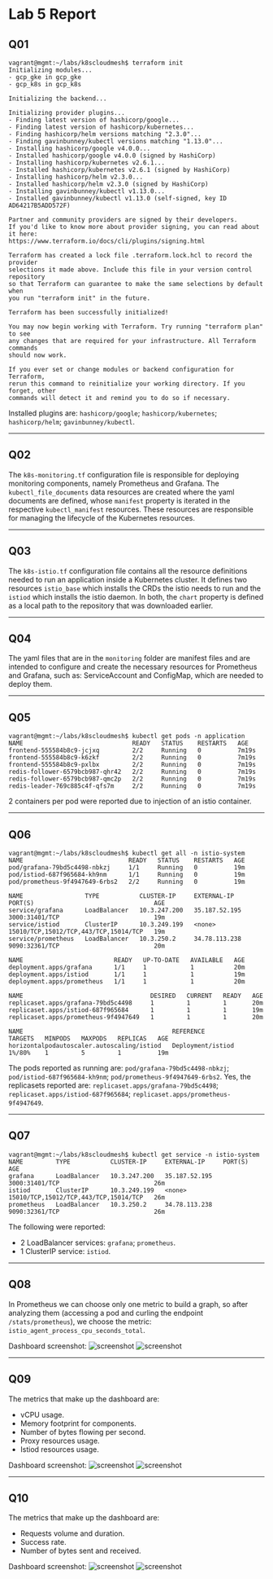 # Lab 5 Report

## Q01

```
vagrant@mgmt:~/labs/k8scloudmesh$ terraform init
Initializing modules...
- gcp_gke in gcp_gke
- gcp_k8s in gcp_k8s

Initializing the backend...

Initializing provider plugins...
- Finding latest version of hashicorp/google...
- Finding latest version of hashicorp/kubernetes...
- Finding hashicorp/helm versions matching "2.3.0"...
- Finding gavinbunney/kubectl versions matching "1.13.0"...
- Installing hashicorp/google v4.0.0...
- Installed hashicorp/google v4.0.0 (signed by HashiCorp)
- Installing hashicorp/kubernetes v2.6.1...
- Installed hashicorp/kubernetes v2.6.1 (signed by HashiCorp)
- Installing hashicorp/helm v2.3.0...
- Installed hashicorp/helm v2.3.0 (signed by HashiCorp)
- Installing gavinbunney/kubectl v1.13.0...
- Installed gavinbunney/kubectl v1.13.0 (self-signed, key ID AD64217B5ADD572F)

Partner and community providers are signed by their developers.
If you'd like to know more about provider signing, you can read about it here:
https://www.terraform.io/docs/cli/plugins/signing.html

Terraform has created a lock file .terraform.lock.hcl to record the provider
selections it made above. Include this file in your version control repository
so that Terraform can guarantee to make the same selections by default when
you run "terraform init" in the future.

Terraform has been successfully initialized!

You may now begin working with Terraform. Try running "terraform plan" to see
any changes that are required for your infrastructure. All Terraform commands
should now work.

If you ever set or change modules or backend configuration for Terraform,
rerun this command to reinitialize your working directory. If you forget, other
commands will detect it and remind you to do so if necessary.
```

Installed plugins are: `hashicorp/google`; `hashicorp/kubernetes`; `hashicorp/helm`; `gavinbunney/kubectl`.

---

## Q02

The `k8s-monitoring.tf` configuration file is responsible for deploying monitoring components, namely Prometheus and Grafana.
The `kubectl_file_documents` data resources are created where the yaml documents are defined, whose `manifest` property is iterated in the respective `kubectl_manifest` resources. These resources are responsible for managing the lifecycle of the Kubernetes resources.

---

## Q03

The `k8s-istio.tf` configuration file contains all the resource definitions needed to run an application inside a Kubernetes cluster. It defines two resources `istio_base` which installs the CRDs the istio needs to run and the `istiod` which installs the istio daemon. In both, the `chart` property is defined as a local path to the repository that was downloaded earlier.

---

## Q04

The yaml files that are in the `monitoring` folder are manifest files and are intended to configure and create the necessary resources for Prometheus and Grafana, such as: ServiceAccount and ConfigMap, which are needed to deploy them.

---

## Q05

```
vagrant@mgmt:~/labs/k8scloudmesh$ kubectl get pods -n application
NAME                              READY   STATUS    RESTARTS   AGE
frontend-555584b8c9-jcjxq         2/2     Running   0          7m19s
frontend-555584b8c9-k6zkf         2/2     Running   0          7m19s
frontend-555584b8c9-pxlbx         2/2     Running   0          7m19s
redis-follower-6579bcb987-qhr42   2/2     Running   0          7m19s
redis-follower-6579bcb987-qmc2p   2/2     Running   0          7m19s
redis-leader-769c885c4f-qfs7m     2/2     Running   0          7m19s
```

2 containers per pod were reported due to injection of an istio container.

---

## Q06

```
vagrant@mgmt:~/labs/k8scloudmesh$ kubectl get all -n istio-system
NAME                             READY   STATUS    RESTARTS   AGE
pod/grafana-79bd5c4498-nbkzj     1/1     Running   0          19m
pod/istiod-687f965684-kh9nm      1/1     Running   0          19m
pod/prometheus-9f4947649-6rbs2   2/2     Running   0          19m

NAME                 TYPE           CLUSTER-IP     EXTERNAL-IP     PORT(S)                                 AGE
service/grafana      LoadBalancer   10.3.247.200   35.187.52.195   3000:31401/TCP                          19m
service/istiod       ClusterIP      10.3.249.199   <none>          15010/TCP,15012/TCP,443/TCP,15014/TCP   19m
service/prometheus   LoadBalancer   10.3.250.2     34.78.113.238   9090:32361/TCP                          20m

NAME                         READY   UP-TO-DATE   AVAILABLE   AGE
deployment.apps/grafana      1/1     1            1           20m
deployment.apps/istiod       1/1     1            1           19m
deployment.apps/prometheus   1/1     1            1           20m

NAME                                   DESIRED   CURRENT   READY   AGE
replicaset.apps/grafana-79bd5c4498     1         1         1       20m
replicaset.apps/istiod-687f965684      1         1         1       19m
replicaset.apps/prometheus-9f4947649   1         1         1       20m

NAME                                         REFERENCE           TARGETS   MINPODS   MAXPODS   REPLICAS   AGE
horizontalpodautoscaler.autoscaling/istiod   Deployment/istiod   1%/80%    1         5         1          19m
```

The pods reported as running are: `pod/grafana-79bd5c4498-nbkzj`; `pod/istiod-687f965684-kh9nm`; `pod/prometheus-9f4947649-6rbs2`.
Yes, the replicasets reported are: `replicaset.apps/grafana-79bd5c4498`; `replicaset.apps/istiod-687f965684`; `replicaset.apps/prometheus-9f4947649`.

---

## Q07

```
vagrant@mgmt:~/labs/k8scloudmesh$ kubectl get service -n istio-system
NAME         TYPE           CLUSTER-IP     EXTERNAL-IP     PORT(S)                                 AGE
grafana      LoadBalancer   10.3.247.200   35.187.52.195   3000:31401/TCP                          26m
istiod       ClusterIP      10.3.249.199   <none>          15010/TCP,15012/TCP,443/TCP,15014/TCP   26m
prometheus   LoadBalancer   10.3.250.2     34.78.113.238   9090:32361/TCP                          26m
```

The following were reported:
- 2 LoadBalancer services: `grafana`; `prometheus`.
- 1 ClusterIP service: `istiod`.

---

## Q08

In Prometheus we can choose only one metric to build a graph, so after analyzing them (accessing a pod and curling the endpoint `/stats/prometheus`), we choose the metric: `istio_agent_process_cpu_seconds_total`.

Dashboard screenshot:
![screenshot](./assets/Q08_1.png)
![screenshot](./assets/Q08_2.png)

---

## Q09

The metrics that make up the dashboard are:
- vCPU usage.
- Memory footprint for components.
- Number of bytes flowing per second.
- Proxy resources usage.
- Istiod resources usage.

Dashboard screenshot:
![screenshot](./assets/Q09_1.png)
![screenshot](./assets/Q09_2.png)

---

## Q10

The metrics that make up the dashboard are:
- Requests volume and duration.
- Success rate.
- Number of bytes sent and received.

Dashboard screenshot:
![screenshot](./assets/Q10_1.png)
![screenshot](./assets/Q10_2.png)
